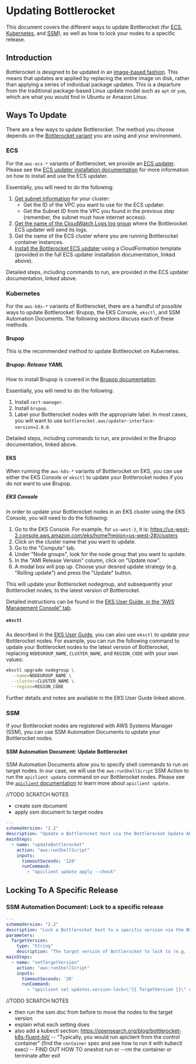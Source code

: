 # Updating Bottlerocket

This document covers the different ways to update Bottlerocket (for [ECS](#ecs), [Kubernetes](#kubernetes), and [SSM](#ssm)), as well as how to lock your nodes to a specific release.

## Introduction

Bottlerocket is designed to be updated in an [image-based fashion](https://github.com/bottlerocket-os/bottlerocket#updates).
This means that updates are applied by replacing the entire image on disk, rather than applying a series of individual package updates.
This is a departure from the traditional package-based Linux update model such as `apt` or `yum`, which are what you would find in Ubuntu or Amazon Linux.

## Ways To Update

There are a few ways to update Bottlerocket.
The method you choose depends on the [Bottlerocket variant](https://github.com/bottlerocket-os/bottlerocket#variants) you are using and your environment.

### ECS

For the `aws-ecs-*` variants of Bottlerocket, we provide an [ECS updater](https://github.com/bottlerocket-os/bottlerocket-ecs-updater#how-it-works).
Please see the [ECS updater installation documentation](https://github.com/bottlerocket-os/bottlerocket-ecs-updater#installation) for more information on how to install and use the ECS updater.

Essentially, you will need to do the following:

1. [Get subnet information](https://github.com/bottlerocket-os/bottlerocket-ecs-updater#subnet-info) for your cluster:
    - Get the ID of the VPC you want to use for the ECS updater.
    - Get the Subnet ID from the VPC you found in the previous step (remember, the subnet must have internet access).
2. [Get the name of the CloudWatch Logs log group](https://github.com/bottlerocket-os/bottlerocket-ecs-updater#log-group) where the Bottlerocket ECS updater will send its logs.
3. Get the name of the ECS cluster where you are running Bottlerocket container instances.
4. [Install the Bottlerocket ECS updater](https://github.com/bottlerocket-os/bottlerocket-ecs-updater#install) using a CloudFormation template (provided in the full ECS updater installation documentation, linked above).

Detailed steps, including commands to run, are provided in the ECS updater documentation, linked above.

### Kubernetes

For the `aws-k8s-*` variants of Bottlerocket, there are a handful of possible ways to update Bottlerocket: Brupop, the EKS Console, `eksctl`, and SSM Automation Documents.
The following sections discuss each of these methods.

#### Brupop

This is the recommended method to update Bottlerocket on Kubernetes.

##### Brupop: Release YAML

How to install Brupop is covered in the [Brupop documentation](https://github.com/bottlerocket-os/bottlerocket-update-operator#installation).

Essentially, you will need to do the following:

1. Install `cert-manager`.
2. Install `brupop`.
3. Label your Bottlerocket nodes with the appropriate label.
In most cases, you will want to use `bottlerocket.aws/updater-interface-version=2.0.0`.

Detailed steps, including commands to run, are provided in the Brupop documentation, linked above.

#### EKS

When running the `aws-k8s-*` variants of Bottlerocket on EKS, you can use either the EKS Console or `eksctl` to update your Bottlerocket nodes if you do not want to use Brupop.

##### EKS Console

In order to update your Bottlerocket nodes in an EKS cluster using the EKS Console, you will need to do the following:

1. Go to the EKS Console.
For example, for `us-west-2`, it is: https://us-west-2.console.aws.amazon.com/eks/home?region=us-west-2#/clusters
2. Click on the cluster name that you want to update.
3. Go to the "Compute" tab.
4. Under "Node groups", look for the node group that you want to update.
5. In the "AMI Release Version" column, click on "Update now".
6. A modal box will pop up.
Choose your desired update strategy (e.g. "Rolling update") and press the "Update" button.

This will update your Bottlerocket nodegroup, and subsequently your Bottlerocket nodes, to the latest version of Bottlerocket.

Detailed instructions can be found in the [EKS User Guide, in the "AWS Management Console" tab](https://docs.aws.amazon.com/eks/latest/userguide/update-managed-node-group.html#mng-update).

##### `eksctl`

As described in the [EKS User Guide](https://docs.aws.amazon.com/eks/latest/userguide/update-managed-node-group.html#mng-update), you can also use `eksctl` to update your Bottlerocket nodes.
For example, you can run the following command to update your Bottlerocket nodes to the latest version of Bottlerocket, replacing `NODEGROUP_NAME`, `CLUSTER_NAME`, and `REGION_CODE` with your own values:

```bash
eksctl upgrade nodegroup \
  --name=NODEGROUP_NAME \
  --cluster=CLUSTER_NAME \
  --region=REGION_CODE
```

Further details and notes are available in the EKS User Guide linked above.

### SSM

If your Bottlerocket nodes are registered with AWS Systems Manager (SSM), you can use SSM Automation Documents to update your Bottlerocket nodes.

#### SSM Automation Document: Update Bottlerocket

SSM Automation Documents allow you to specify shell commands to run on target nodes.
In our case, we will use the `aws:runShellScript` SSM Action to run the `apiclient update` command on our Bottlerocket nodes.
Please see the [`apiclient` documentation](https://github.com/bottlerocket-os/bottlerocket/blob/develop/sources/api/apiclient/README.md#update-mode) to learn more about `apiclient update`.

//TODO SCRATCH NOTES

- create ssm document
- apply ssm document to target nodes

```yaml
---
schemaVersion: "2.2"
description: "Update a Bottlerocket host via the Bottlerocket Update API"
mainSteps:
  - name: "updateBottlerocket"
    action: "aws:runShellScript"
    inputs:
      timeoutSeconds: '120'
      runCommand:
        - "apiclient update apply --check"
```

## Locking To A Specific Release

### SSM Automation Document: Lock to a specific release

```yaml
---
schemaVersion: "2.2"
description: "Lock a Bottlerocket host to a specific version via the Bottlerocket Settings API"
parameters:
  TargetVersion:
    type: "String"
    description: "The target version of Bottlerocket to lock to (e.g. 1.12.0)"
mainSteps:
  - name: "setTargetVersion"
    action: "aws:runShellScript"
    inputs:
      timeoutSeconds: '20'
      runCommand:
        - "apiclient set updates.version-lock=\"{{ TargetVersion }}\" updates.ignore-waves=true"
```

//TODO SCRATCH NOTES

- then run the ssm doc from before to move the nodes to the target version
- explain what each setting does
- also add a kubectl section: https://opensearch.org/blog/bottlerocket-k8s-fluent-bit/ -- "Typically, you would run apiclient from the control container" (find the `container` spec and see how to run it with kubectl exec) -- FIND OUT HOW TO oneshot run or --rm the container or terminate after exit
